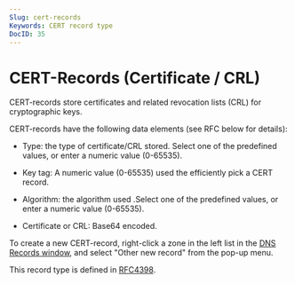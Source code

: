 ```yaml
---
Slug: cert-records
Keywords: CERT record type
DocID: 35
---
```

# CERT-Records (Certificate / CRL)

CERT-records store certificates and related revocation lists (CRL) for cryptographic keys.

CERT-records have the following data elements (see RFC below for details):

- Type: the type of certificate/CRL stored. Select one of the predefined values, or enter a numeric value (0-65535).

- Key tag: A numeric value (0-65535) used the efficiently pick a CERT record.

- Algorithm: the algorithm used .Select one of the predefined values, or enter a numeric value (0-65535).

- Certificate or CRL: Base64 encoded.

To create a new CERT-record, right-click a zone in the left list in the [DNS Records window](wd_records.md), and select "Other new record" from the pop-up menu.

This record type is defined in [RFC4398](http://www.rfc-editor.org/rfc/rfc4398.txt).
